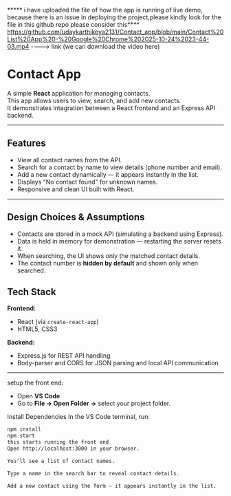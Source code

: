 ***** i have uploaded the file of how the app is running of live demo, because there is an issue in deploying the project,please kindly look for the file in this github repo
please consider this**** 
https://github.com/udaykarthikeya2131/Contact_app/blob/main/Contact%20List%20App%20-%20Google%20Chrome%202025-10-24%2023-44-03.mp4      ----> link (we can download the video here)

#  Contact App

A simple **React** application for managing contacts.  
This app allows users to view, search, and add new contacts.  
It demonstrates integration between a React frontend and an Express API backend.

---

##  Features
- View all contact names from the API.
- Search for a contact by name to view details (phone number and email).
- Add a new contact dynamically — it appears instantly in the list.
- Displays "No contact found" for unknown names.
- Responsive and clean UI built with React.

---

##  Design Choices & Assumptions
- Contacts are stored in a mock API (simulating a backend using Express).
- Data is held in memory for demonstration — restarting the server resets it.
- When searching, the UI shows only the matched contact details.
- The contact number is **hidden by default** and shown only when searched.



## Tech Stack
**Frontend:**
- React (via `create-react-app`)
- HTML5, CSS3

**Backend:**
- Express.js for REST API handling
- Body-parser and CORS for JSON parsing and local API communication

---
setup the front end:
- Open **VS Code**
- Go to **File → Open Folder →** select your project folder.

 Install Dependencies
In the VS Code terminal, run:
```bash
npm install
npm start
this starts running the front end
Open http://localhost:3000 in your browser.

You’ll see a list of contact names.

Type a name in the search bar to reveal contact details.

Add a new contact using the form — it appears instantly in the list.

